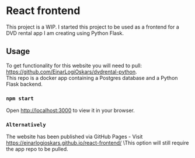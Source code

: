 # React frontend

This project is a WIP. I started this project to be used as a frontend for a DVD rental app I am creating using Python Flask.

## Usage

To get functionality for this website you will need to pull: https://github.com/EinarLogiOskars/dvdrental-python. \
This repo is a docker app containing a Postgres database and a Python Flask backend.

### `npm start`

Open [http://localhost:3000](http://localhost:3000) to view it in your browser.

### `Alternatively`

The website has been published via GitHub Pages - Visit https://einarlogioskars.github.io/react-frontend/ \This option will still require the app repo to be pulled.

